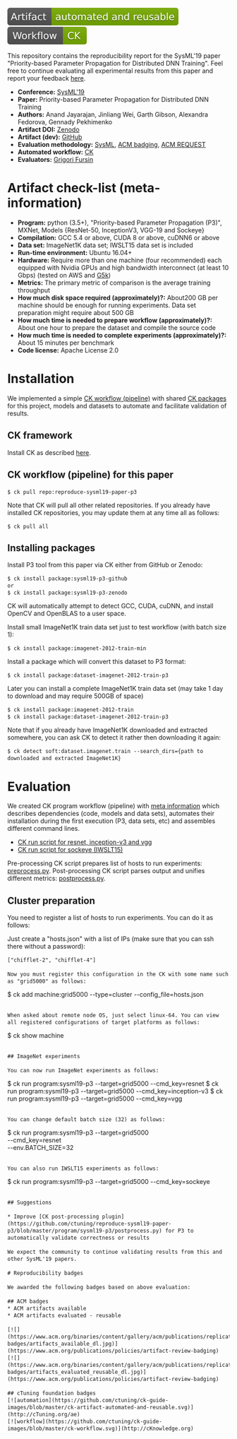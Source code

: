 [![automation](https://github.com/ctuning/ck-guide-images/blob/master/ck-artifact-automated-and-reusable.svg)](http://cTuning.org/ae)
[![workflow](https://github.com/ctuning/ck-guide-images/blob/master/ck-workflow.svg)](http://cKnowledge.org)

This repository contains the reproducibility report for the SysML'19 paper 
"Priority-based Parameter Propagation for Distributed DNN Training".
Feel free to continue evaluating all experimental results from this paper 
and report your feedback [here](https://github.com/ctuning/reproduce-sysml19-paper-p3/issues).

* **Conference:** [SysML'19](http://sysml.cc)
* **Paper:** Priority-based Parameter Propagation for Distributed DNN Training
* **Authors:** Anand Jayarajan, Jinliang Wei, Garth Gibson, Alexandra Fedorova, Gennady Pekhimenko
* **Artifact DOI:** [Zenodo](https://doi.org/10.5281/zenodo.2549852)
* **Artifact (dev):** [GitHub](https://github.com/anandj91/p3)
* **Evaluation methodology:** [SysML](http://cTuning.org/ae/sysml2019.html), [ACM badging](https://www.acm.org/publications/policies/artifact-review-badging), [ACM REQUEST](http://cKnowledge.org/request)
* **Automated workflow:** [CK](https://github.com/ctuning/ck)
* **Evaluators:** [Grigori Fursin](http://fursin.net/research.html)

# Artifact check-list (meta-information)

* **Program:** python (3.5+), "Priority-based Parameter Propagation (P3)", MXNet, Models {ResNet-50, InceptionV3, VGG-19 and Sockeye}
* **Compilation:** GCC 5.4 or above, CUDA 8 or above, cuDNN6 or above
* **Data set:** ImageNet1K data set; IWSLT15 data set is included
* **Run-time environment:** Ubuntu 16.04+
* **Hardware:** Require more than one machine (four recommended) each equipped with Nvidia GPUs and high bandwidth interconnect (at least 10 Gbps) (tested on AWS and [G5k](https://grid5000.fr))
* **Metrics:** The primary metric of comparison is the average training throughput
* **How much disk space required (approximately)?:** About200 GB per machine should be enough for running experiments. Data set preparation might require about 500 GB
* **How much time is needed to prepare workflow (approximately)?:** About one hour to prepare the dataset and compile the source code
* **How much time is needed to complete experiments (approximately)?:** About 15 minutes per benchmark
* **Code license:** Apache License 2.0

# Installation

We implemented a simple [CK workflow (pipeline)](http://cKnowledge.org) 
with shared [CK packages](http://cKnowledge.org/shared-packages.html)
for this project, models and datasets to automate and facilitate 
validation of results.

## CK framework

Install CK as described [here](https://github.com/ctuning/ck#installation).

## CK workflow (pipeline) for this paper

```
$ ck pull repo:reproduce-sysml19-paper-p3
```

Note that CK will pull all other related repositories.
If you already have installed CK repositories, you may update 
them at any time all as follows:
```
$ ck pull all
```

## Installing packages

Install P3 tool from this paper via CK either from GitHub or Zenodo:
```
$ ck install package:sysml19-p3-github
or
$ ck install package:sysml19-p3-zenodo
```

CK will automatically attempt to detect GCC, CUDA, cuDNN, and install OpenCV and OpenBLAS to a user space.

Install small ImageNet1K train data set just to test workflow (with batch size 1):
```
$ ck install package:imagenet-2012-train-min
```

Install a package which will convert this dataset to P3 format:
```
$ ck install package:dataset-imagenet-2012-train-p3
```

Later you can install a complete ImageNet1K train data set (may take 1 day to download and may require 500GB of space)
```
$ ck install package:imagenet-2012-train
$ ck install package:dataset-imagenet-2012-train-p3
```

Note that if you already have ImageNet1K downloaded and extracted somewhere, you can ask CK to detect it rather then downloading it again:
```
$ ck detect soft:dataset.imagenet.train --search_dirs={path to downloaded and extracted ImageNet1K}
```

# Evaluation

We created CK program workflow (pipeline) with [meta information](https://github.com/ctuning/reproduce-sysml19-paper-p3/blob/master/program/sysml19-p3/.cm/meta.json) 
which describes dependencies (code, models and data sets), automates their installation 
during the first execution (P3, data sets, etc) and assembles different command lines.

* [CK run script for resnet, inception-v3 and vgg](https://github.com/ctuning/reproduce-sysml19-paper-p3/blob/master/program/sysml19-p3/ck_run.sh)
* [CK run script for sockeye (IWSLT15)](https://github.com/ctuning/reproduce-sysml19-paper-p3/blob/master/program/sysml19-p3/ck_run_sockeye.sh) 

Pre-processing CK script prepares list of hosts to run experiments: [preprocess.py](https://github.com/ctuning/reproduce-sysml19-paper-p3/blob/master/program/sysml19-p3/preprocess.py).
Post-processing CK script parses output and unifies different metrics: [postprocess.py](https://github.com/ctuning/reproduce-sysml19-paper-p3/blob/master/program/sysml19-p3/postprocess.py).

## Cluster preparation

You need to register a list of hosts to run experiments. You can do it as follows:

Just create a "hosts.json" with a list of IPs (make sure that you can ssh there without a password):

```
["chifflet-2", "chifflet-4"]

Now you must register this configuration in the CK with some name such as "grid5000" as follows:
```
$ ck add machine:grid5000 --type=cluster --config_file=hosts.json
```

When asked about remote node OS, just select linux-64. You can view all registered configurations of target platforms as follows:
```
$ ck show machine
```

## ImageNet experiments

You can now run ImageNet experiments as follows:

```
$ ck run program:sysml19-p3 --target=grid5000 --cmd_key=resnet
$ ck run program:sysml19-p3 --target=grid5000 --cmd_key=inception-v3
$ ck run program:sysml19-p3 --target=grid5000 --cmd_key=vgg
```

You can change default batch size (32) as follows:
```
$ ck run program:sysml19-p3 --target=grid5000 \
                            --cmd_key=resnet \
                            --env.BATCH_SIZE=32
```

You can also run IWSLT15 experiments as follows:
```
$ ck run program:sysml19-p3 --target=grid5000 --cmd_key=sockeye

```

## Suggestions

* Improve [CK post-processing plugin](https://github.com/ctuning/reproduce-sysml19-paper-p3/blob/master/program/sysml19-p3/postprocess.py) for P3 to automatically validate correctness or results

We expect the community to continue validating results from this and other SysML'19 papers.

# Reproducibility badges

We awarded the following badges based on above evaluation:

## ACM badges
* ACM artifacts available 
* ACM artifacts evaluated - reusable 

[![](https://www.acm.org/binaries/content/gallery/acm/publications/replication-badges/artifacts_available_dl.jpg)](https://www.acm.org/publications/policies/artifact-review-badging)
[![](https://www.acm.org/binaries/content/gallery/acm/publications/replication-badges/artifacts_evaluated_reusable_dl.jpg)](https://www.acm.org/publications/policies/artifact-review-badging)

## cTuning foundation badges
[![automation](https://github.com/ctuning/ck-guide-images/blob/master/ck-artifact-automated-and-reusable.svg)](http://cTuning.org/ae)
[![workflow](https://github.com/ctuning/ck-guide-images/blob/master/ck-workflow.svg)](http://cKnowledge.org)
